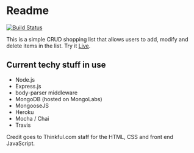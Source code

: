 # Readme
[![Build Status](https://travis-ci.org/bryantee/shoppy-lists.svg?branch=master)](https://travis-ci.org/bryantee/shoppy-lists)

This is a simple CRUD shopping list that allows users to add, modify and delete items in the list. Try it [Live](https://tranquil-shelf-45430.herokuapp.com/).

## Current techy stuff in use
- Node.js
- Express.js
- body-parser middleware
- MongoDB (hosted on MongoLabs)
- MongooseJS
- Heroku
- Mocha / Chai
- Travis

Credit goes to Thinkful.com staff for the HTML, CSS and front end JavaScript.
